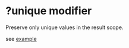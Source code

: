 # ?unique modifier

Preserve only unique values in the result scope.

see [example](../../examples/3-json-friends-and-fruits/example-1.php)